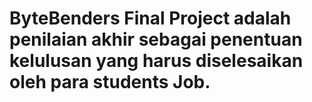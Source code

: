 # ByteBenders Final Project adalah penilaian akhir sebagai penentuan kelulusan yang harus diselesaikan oleh para students Job.
